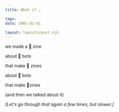 ```yaml
---
title: What if …

tags:
date: 1001-01-01

layout: layouts/post.njk
---
```



we made a 📓 zine

about 🤖 bots

that make 📓 zines

about 🤖 bots

that make 📓zines

(and then we talked about it)


*[Let's go through that again a few times, but slower.]*